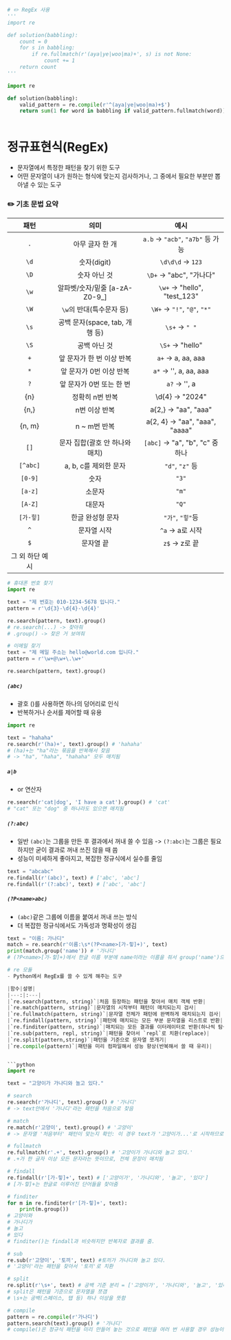 ```python
# ✏️ RegEx 사용
'''
import re 

def solution(babbling):
    count = 0
    for s in babbling:
        if re.fullmatch(r'(aya|ye|woo|ma)+', s) is not None:
            count += 1
    return count
'''

import re

def solution(babbling):
    valid_pattern = re.compile(r'^(aya|ye|woo|ma)+$')
    return sum(1 for word in babbling if valid_pattern.fullmatch(word))
    

```

# 정규표현식(RegEx)
- 문자열에서 특정한 패턴을 찾기 위한 도구  
- 어떤 문자열이 내가 원하는 형식에 맞는지 검사하거나, 그 중에서 필요한 부분만 뽑아낼 수 있는 도구 

### ✏️ 기초 문법 요약 
| 패턴 | 의미 | 예시 |
|:---:|:---:|:---:|
|`.`|아무 글자 한 개|`a.b` -> `"acb"`, `"a7b"` 등 가능|
|`\d`|숫자(digit)|`\d\d\d` -> `123`|
|`\D`|숫자 아닌 것|`\D+` -> "abc", "가나다"|
|`\w`|알파벳/숫자/밑줄 [a-zA-Z0-9_]|`\w+` -> "hello", "test_123"|
|`\W`|`\w`의 반대(특수문자 등)|`\W+` -> `"!"`, `"@"`, `"*"`|
|`\s`|공백 문자(space, tab, 개행 등)|`\s+` -> `" "`|
|`\S`|공백 아닌 것|`\S+` -> "hello"|
|`+`|앞 문자가 한 번 이상 반복|`a+` -> a, aa, aaa|
|`*`|앞 문자가 0번 이상 반복|`a*` -> '', a, aa, aaa|
|`?`|앞 문자가 0번 또는 한 번|`a?` -> '', a|
|{n}|정확히 n번 반복|\d{4} -> "2024"|
|{n,}|n번 이상 반복|a{2,} -> "aa", "aaa"|
|{n, m}|n ~ m번 반복|a{2, 4} -> "aa", "aaa", "aaaa"|
|`[]`|문자 집합(괄호 안 하나와 매치)|`[abc]` -> "a", "b", "c" 중 하나|
|`[^abc]`|a, b, c를 제외한 문자|`"d"`, `"z"` 등|
|`[0-9]`|숫자|`"3"`|
|`[a-z]`|소문자|`"m"`|
|`[A-Z]`|대문자|`"Q"`|
|`[가-힣]`|한글 완성형 문자|`"가"`, `"힣"`등|
|`^`|문자열 시작|`^a` -> a로 시작|
|`$`|문자열 끝|`z$` -> z로 끝| 
|그 외 하단 예시|


```python
# 휴대폰 번호 찾기
import re

text = "제 번호는 010-1234-5678 입니다."
pattern = r'\d{3}-\d{4}-\d{4}'

re.search(pattern, text).group()
# re.search(...) -> 찾아줘
# .group() -> 찾은 거 보여줘

# 이메일 찾기
text = "제 메일 주소는 hello@world.com 입니다."
pattern = r'\w+@\w+\.\w+'

re.search(pattern, text).group()
```

##### `(abc)`
- 괄호 ()를 사용하면 하나의 덩어리로 인식
- 반복하거나 순서를 제어할 때 유용
```Python
import re

text = "hahaha"
re.search(r'(ha)+', text).group() # 'hahaha'
# (ha)+는 "ha"라는 묶음을 반복해서 찾음
# -> "ha", "haha", "hahaha" 모두 매치됨
```

##### `a|b` 
- or 연산자
```Python
re.search(r'cat|dog', 'I have a cat').group() # 'cat'
# "cat" 또는 "dog" 중 하나라도 있으면 매치됨
```

##### `(?:abc)`
- 일반 `(abc)`는 그룹을 만든 후 결과에서 꺼내 쓸 수 있음 -> `(?:abc)`는 그룹은 필요하지만 굳이 결과로 꺼내 쓰진 않을 때 씀
- 성능이 미세하게 좋아지고, 복잡한 정규식에서 실수를 줄임
```Python
text = "abcabc"
re.findall(r'(abc)', text) # ['abc', 'abc']
re.findall(r'(?:abc)', text) # ['abc', 'abc']
```

##### `(?P<name>abc)`
- `(abc)`같은 그룹에 이름을 붙여서 꺼내 쓰는 방식
- 더 복잡한 정규식에서도 가독성과 명확성이 생김
```Python
text = "이름: 가나디"
match = re.search(r'이름:\s*(?P<name>[가-힣]+)', text)
print(match.group('name')) # '가나디'
# (?P<name>[가-힣]+)에서 한글 이름 부분에 name이라는 이름을 줘서 group('name')으로 꺼냄 

# re 모듈
- Python에서 RegEx를 쓸 수 있게 해주는 도구 

|함수|설명|
|---:|:---|
|`re.search(pattern, string)`|처음 등장하는 패턴을 찾아서 매치 객체 반환|
|`re.match(pattern, string)`|문자열의 시작부터 패턴이 매치되는지 검사|
|`re.fullmatch(pattern, string)`|문자열 전체가 패턴에 완벽하게 매치되는지 검사|
|`re.findall(pattern, string)`|패턴에 매치되는 모든 부분 문자열을 리스트로 반환|
|`re.finditer(pattern, string)`|매치되는 모든 결과를 이터레이터로 반환(하나씩 탐색 가능)|
|`re.sub(pattern, repl, string)`|패턴을 찾아서 `repl`로 치환(replace)|
|`re.split(pattern,string)`|패턴을 기준으로 문자열 쪼개기|
|`re.compile(pattern)`|패턴을 미리 컴파일해서 성능 향상(반복해서 쓸 때 유리)|


```python
import re

text = "고양이가 가나디와 놀고 있다."

# search
re.search(r'가나디', text).group() # '가나디'
# -> text안에서 '가나디'라는 패턴을 처음으로 찾음

# match
re.match(r'고양이', text).group() # '고양이'
# -> 문자열 '처음부터' 패턴이 맞는지 확인: 이 경우 text가 '고양이가...'로 시작하므로 패턴 '고양이'와 매치됨

# fullmatch
re.fullmatch(r'.+', text).group() # '고양이가 가나디와 놀고 있다.'
# .+가 한 글자 이상 모든 문자라는 뜻이므로, 전체 문장이 매치됨 

# findall
re.findall(r'[가-힣]+', text) # ['고양이가', '가나디와', '놀고', '있다']
# [가-힣]+는 한글로 이루어진 단어들을 찾아줌

# finditer
for m in re.finditer(r'[가-힣]+', text):
    print(m.group())
# 고양이와
# 가나디가
# 놀고
# 있다
# finditer()는 findall과 비슷하지만 반복자로 결과를 줌. 

# sub
re.sub(r'고양이', '토끼', text) #토끼가 가나디와 놀고 있다. 
# '고양이'라는 패턴을 찾아서 '토끼'로 치환

# split
re.split(r'\s+', text) # 공백 기준 분리 = ['고양이가', '가나디와', '놀고', '있다.']
# split은 패턴을 기준으로 문자열을 쪼갬
# \s+는 공백(스페이스, 탭 등) 하나 이상을 뜻함 

# compile
pattern = re.compile(r'가나디')
pattern.search(text).group() # '가나디'
# compile()은 정규식 패턴을 미리 만들어 놓는 것으로 패턴을 여러 번 사용할 경우 성능이나 가독성에서 유리함


```
